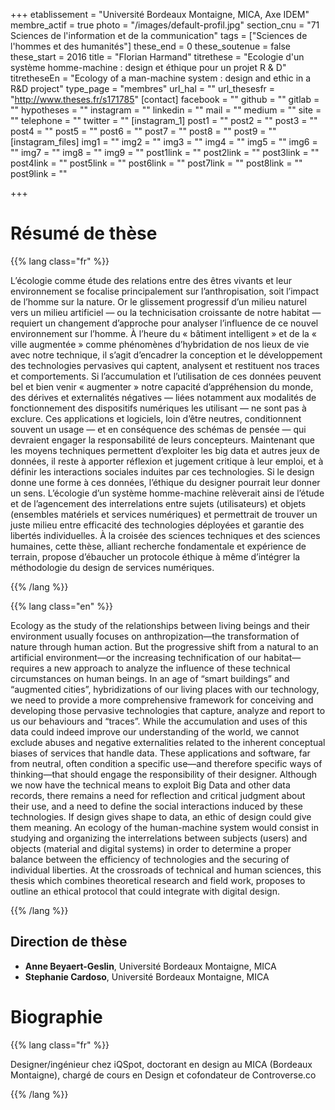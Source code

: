 +++
etablissement = "Université Bordeaux Montaigne, MICA, Axe IDEM"
membre_actif = true
photo = "/images/default-profil.jpg"
section_cnu = "71 Sciences de l'information et de la communication"
tags = ["Sciences de l'hommes et des humanités"]
these_end = 0
these_soutenue = false
these_start = 2016
title = "Florian Harmand"
titrethese = "Ecologie d'un système homme-machine : design et éthique pour un projet R & D"
titretheseEn = "Ecology of a man-machine system : design and ethic in a R&D project"
type_page = "membres"
url_hal = ""
url_thesesfr = "http://www.theses.fr/s171785"
[contact]
facebook = ""
github = ""
gitlab = ""
hypotheses = ""
instagram = ""
linkedin = ""
mail = ""
medium = ""
site = ""
telephone = ""
twitter = ""
[instagram_1]
post1 = ""
post2 = ""
post3 = ""
post4 = ""
post5 = ""
post6 = ""
post7 = ""
post8 = ""
post9 = ""
[instagram_files]
img1 = ""
img2 = ""
img3 = ""
img4 = ""
img5 = ""
img6 = ""
img7 = ""
img8 = ""
img9 = ""
post1link = ""
post2link = ""
post3link = ""
post4link = ""
post5link = ""
post6link = ""
post7link = ""
post8link = ""
post9link = ""

+++

<!-- Supprimer les parties non remplies (supprimer les blocks de lang s'il n'y a pas deux langues). Tu es libre d'ajouter ce que tu veux à cette partie -->

# Résumé de thèse

{{% lang class="fr" %}}

L’écologie comme étude des relations entre des êtres vivants et leur environnement se focalise principalement sur l’anthropisation, soit l’impact de l’homme sur la nature. Or le glissement progressif d’un milieu naturel vers un milieu artificiel — ou la technicisation croissante de notre habitat — requiert un changement d’approche pour analyser l’influence de ce nouvel environnement sur l’homme. À l’heure du « bâtiment intelligent » et de la « ville augmentée » comme phénomènes d’hybridation de nos lieux de vie avec notre technique, il s’agit d’encadrer la conception et le développement des technologies pervasives qui captent, analysent et restituent nos traces et comportements. Si l’accumulation et l’utilisation de ces données peuvent bel et bien venir « augmenter » notre capacité d’appréhension du monde, des dérives et externalités négatives — liées notamment aux modalités de fonctionnement des dispositifs numériques les utilisant — ne sont pas à exclure. Ces applications et logiciels, loin d’être neutres, conditionnent souvent un usage — et en conséquence des schémas de pensée — qui devraient engager la responsabilité de leurs concepteurs. Maintenant que les moyens techniques permettent d’exploiter les big data et autres jeux de données, il reste à apporter réflexion et jugement critique à leur emploi, et à définir les interactions sociales induites par ces technologies. Si le design donne une forme à ces données, l’éthique du designer pourrait leur donner un sens. L’écologie d’un système homme-machine relèverait ainsi de l’étude et de l’agencement des interrelations entre sujets (utilisateurs) et objets (ensembles matériels et services numériques) et permettrait de trouver un juste milieu entre efficacité des technologies déployées et garantie des libertés individuelles. À la croisée des sciences techniques et des sciences humaines, cette thèse, alliant recherche fondamentale et expérience de terrain, propose d’ébaucher un protocole éthique à même d’intégrer la méthodologie du design de services numériques.

{{% /lang %}}

{{% lang class="en" %}}

Ecology as the study of the relationships between living beings and their environment usually focuses on anthropization—the transformation of nature through human action. But the progressive shift from a natural to an artificial environment—or the increasing technification of our habitat—requires a new approach to analyze the influence of these technical circumstances on human beings. In an age of “smart buildings” and “augmented cities”, hybridizations of our living places with our technology, we need to provide a more comprehensive framework for conceiving and developing those pervasive technologies that capture, analyze and report to us our behaviours and “traces”. While the accumulation and uses of this data could indeed improve our understanding of the world, we cannot exclude abuses and negative externalities related to the inherent conceptual biases of services that handle data. These applications and software, far from neutral, often condition a specific use—and therefore specific ways of thinking—that should engage the responsibility of their designer. Although we now have the technical means to exploit Big Data and other data records, there remains a need for reflection and critical judgment about their use, and a need to define the social interactions induced by these technologies. If design gives shape to data, an ethic of design could give them meaning. An ecology of the human-machine system would consist in studying and organizing the interrelations between subjects (users) and objects (material and digital systems) in order to determine a proper balance between the efficiency of technologies and the securing of individual liberties. At the crossroads of technical and human sciences, this thesis which combines theoretical research and field work, proposes to outline an ethical protocol that could integrate with digital design.

{{% /lang %}}

## Direction de thèse

* **Anne Beyaert-Geslin**, Université Bordeaux Montaigne, MICA
* **Stephanie Cardoso**, Université Bordeaux Montaigne, MICA

# Biographie

{{% lang class="fr" %}}

Designer/ingénieur chez iQSpot, doctorant en design au MICA (Bordeaux Montaigne), chargé de cours en Design et cofondateur de Controverse.co

{{% /lang %}}